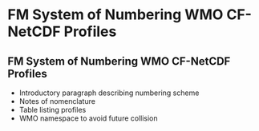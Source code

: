 # FM System of Numbering WMO CF-NetCDF Profiles

## FM System of Numbering WMO CF-NetCDF Profiles

- Introductory paragraph describing numbering scheme
- Notes of nomenclature
- Table listing profiles
- WMO namespace to avoid future collision

